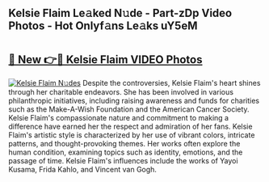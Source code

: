 ## Kelsie Flaim Le𝚊ked N𝚞de - Part-zDp Video Photos - Hot Onlyf𝚊ns Le𝚊ks uY5eM

# <h2><a href="http://ac26911.deff.icu/?id=Kelsie+Flaim">🔗 New 👉🔴 Kelsie Flaim VIDEO Photos</a></h2>

[![Kelsie Flaim N𝚞des](https://i.imgur.com/rIISA9y.gif)](http://ac26911.deff.icu/?id=Kelsie+Flaim)
Despite the controversies, Kelsie Flaim's heart shines through her charitable endeavors. She has been involved in various philanthropic initiatives, including raising awareness and funds for charities such as the Make-A-Wish Foundation and the American Cancer Society. Kelsie Flaim's compassionate nature and commitment to making a difference have earned her the respect and admiration of her fans. Kelsie Flaim's artistic style is characterized by her use of vibrant colors, intricate patterns, and thought-provoking themes. Her works often explore the human condition, examining topics such as identity, emotions, and the passage of time. Kelsie Flaim's influences include the works of Yayoi Kusama, Frida Kahlo, and Vincent van Gogh.
